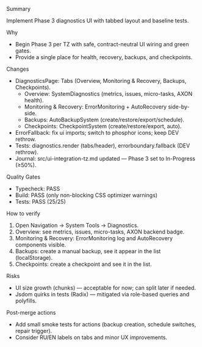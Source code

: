 Summary

Implement Phase 3 diagnostics UI with tabbed layout and baseline tests.

Why
- Begin Phase 3 per TZ with safe, contract-neutral UI wiring and green gates.
- Provide a single place for health, recovery, backups, and checkpoints.

Changes
- DiagnosticsPage: Tabs (Overview, Monitoring & Recovery, Backups, Checkpoints).
  - Overview: SystemDiagnostics (metrics, issues, micro-tasks, AXON health).
  - Monitoring & Recovery: ErrorMonitoring + AutoRecovery side-by-side.
  - Backups: AutoBackupSystem (create/restore/export/schedule).
  - Checkpoints: CheckpointSystem (create/restore/export, auto).
- ErrorFallback: fix ui imports; switch to phosphor icons; keep DEV rethrow.
- Tests: diagnostics.render (tabs/header), errorboundary.fallback (DEV rethrow).
- Journal: src/ui-integration-tz.md updated — Phase 3 set to In-Progress (≥50%).

Quality Gates
- Typecheck: PASS
- Build: PASS (only non-blocking CSS optimizer warnings)
- Tests: PASS (25/25)

How to verify
1) Open Navigation → System Tools → Diagnostics.
2) Overview: see metrics, issues, micro-tasks, AXON backend badge.
3) Monitoring & Recovery: ErrorMonitoring log and AutoRecovery components visible.
4) Backups: create a manual backup, see it appear in the list (localStorage).
5) Checkpoints: create a checkpoint and see it in the list.

Risks
- UI size growth (chunks) — acceptable for now; can split later if needed.
- Jsdom quirks in tests (Radix) — mitigated via role-based queries and polyfills.

Post-merge actions
- Add small smoke tests for actions (backup creation, schedule switches, repair trigger).
- Consider RU/EN labels on tabs and minor UX improvements.